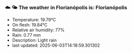 ### ☁️ 🌤️  The weather in Florianópolis is: Florianópolis

- Temperature: 19.79°C
- On flesh: 19.84°C
- Relative air humidity: 77%
- Rain: 0.77 mm
- Description: Light rain
- last updated: 2025-06-03T14:18:59.301302
